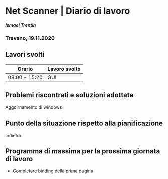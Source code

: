 # Net Scanner | Diario di lavoro

##### Ismael Trentin

### Trevano, 19.11.2020

## Lavori svolti

| Orario        | Lavoro svolto |
| ------------- | ------------- |
| 09:00 - 15:20 | GUI           |

## Problemi riscontrati e soluzioni adottate

Aggoirnamento di windows

## Punto della situazione rispetto alla pianificazione

Indietro

## Programma di massima per la prossima giornata di lavoro

- Completare binding della prima pagina